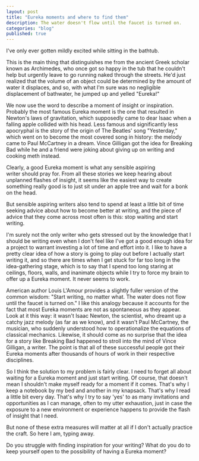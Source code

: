 ```yaml
---
layout: post
title: "Eureka moments and where to find them"
description: The water doesn't flow until the faucet is turned on.
categories: "blog"
published: true
---
```


I've only ever gotten mildly excited while sitting in the bathtub.

This is the main thing that distinguishes me from the ancient Greek scholar known as Archimedes, who once got so happy in the tub that he couldn't help but urgently leave to go running naked through the streets. He'd just realized that the volume of an object could be determined by the amount of water it displaces, and so, with what I'm sure was no negligible displacement of bathwater, he jumped up and yelled "Eureka!"

We now use the word to describe a moment of insight or inspiration. Probably the most famous Eureka moment is the one that resulted in Newton's laws of gravitation, which supposedly came to dear Isaac when a falling apple collided with his head. Less famous and significantly less apocryphal is the story of the origin of The Beatles' song "Yesterday," which went on to become the most covered song in history: the melody came to Paul McCartney in a dream. Vince Gilligan got the idea for Breaking Bad while he and a friend were joking about giving up on writing and cooking meth instead.

Clearly, a good Eureka moment is what any sensible aspiring writer should pray for. From all these stories we keep hearing about unplanned flashes of insight, it seems like the easiest way to create something really good is to just sit under an apple tree and wait for a bonk on the head.

But sensible aspiring writers also tend to spend at least a little bit of time seeking advice about how to become better at writing, and the piece of advice that they come across most often is this: stop waiting and start writing.

I'm surely not the only writer who gets stressed out by the knowledge that I should be writing even when I don't feel like I've got a good enough idea for a project to warrant investing a lot of time and effort into it. I like to have a pretty clear idea of how a story is going to play out before I actually start writing it, and so there are times when I get stuck for far too long in the idea-gathering stage, which is to say that I spend too long staring at ceilings, floors, walls, and inanimate objects while I try to force my brain to offer up a Eureka moment. It never seems to work.

American author Louis L'Amour provides a slightly fuller version of the common wisdom: "Start writing, no matter what. The water does not flow until the faucet is turned on." I like this analogy because it accounts for the fact that most Eureka moments are not as spontaneous as they appear. Look at it this way: it wasn't Isaac Newton, the scientist, who dreamt up a catchy jazz melody (as far as we know), and it wasn't Paul McCartney, the musician, who suddenly understood how to operationalize the equations of classical mechanics. Likewise, it should come as no surprise that the idea for a story like Breaking Bad happened to stroll into the mind of Vince Gilligan, a writer. The point is that all of these successful people got their Eureka moments after thousands of hours of work in their respective disciplines.

So I think the solution to my problem is fairly clear. I need to forget all about waiting for a Eureka moment and just start writing. Of course, that doesn't mean I shouldn't make myself ready for a moment if it comes. That's why I keep a notebook by my bed and another in my knapsack. That's why I read a little bit every day. That's why I try to say 'yes' to as many invitations and opportunities as I can manage, often to my utter exhaustion, just in case the exposure to a new environment or experience happens to provide the flash of insight that I need.

But none of these extra measures will matter at all if I don't actually practice the craft. So here I am, typing away.

Do you struggle with finding inspiration for your writing? What do you do to keep yourself open to the possibility of having a Eureka moment?